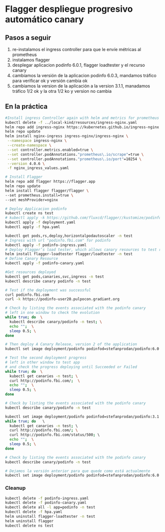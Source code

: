 Flagger despliegue progresivo automático canary
===================
<!--
> Version A termina entonces la version B es deplegada.

![kubernetes recreate deployment](grafana-recreate.png)

La estrategia recreate es un dummy deployment que consiste en parar la versión A e implementar la versión B después de que se para y elimina la versión A. Esta técnica implica downtime del servicio que depende de las duraciones del shutdown (apagado) y del boot (arranque) de la aplicación. 

-->
## Pasos a seguir

1. re-instalamos el ingress controller para que le envíe métricas al prometheus
1. instalamos flagger
1. desplegar aplicacion podinfo 6.0.1, flagger loadtester y el recurso canary 
1. cambiamos la versión de la aplicacion podinfo 6.0.3, mandamos tráfico para verificar ok y versión cambia ok 
1. cambiamos la version de la aplicación a la version 3.1.1, manadamos tráfico 1/2 ok y la otra 1/2 ko y version no cambia


## En la práctica

```bash
#Install ingress Controller again with helm and metrics for prometheus to check the deployments
kubectl delete -f ../local-kind/resources/ingress-nginx.yaml
helm repo add ingress-nginx https://kubernetes.github.io/ingress-nginx
helm repo update
helm install nginx-ingress ingress-nginx/ingress-nginx \
 --namespace ingress-nginx \
 --create-namespace \
 --set controller.metrics.enabled=true \
 --set controller.podAnnotations."prometheus\.io/scrape"=true \
 --set controller.podAnnotations."prometheus\.io/port"=10254 \
 --version 4.0.6 \
 -f nginx_ingress_values.yaml

# Install Flagger
helm repo add flagger https://flagger.app
helm repo update
helm install flagger flagger/flagger \
--set prometheus.install=true \
--set meshProvider=nginx

# Deploy Applicacion podinfo
kubectl create ns test
# kubectl apply -k https://github.com/fluxcd/flagger//kustomize/podinfo?ref=main
kubectl apply -f deployment.yaml
kubectl apply -f hpa.yaml

kubectl get pods,rs,deploy,horizontalpodautoscaler -n test
# Ingress with url "podinfo.fbi.com" for podinfo
kubectl apply -f podinfo-ingress.yaml
# Deploy Flagger’s load tester, which allows canary resources to test releases by sending HTTP requests
helm install flagger-loadtester flagger/loadtester -n test
# Define Canary Resource
kubectl apply -f podinfo-canary.yaml

#Get resources deployed
kubectl get pods,canaries,svc,ingress -n test
kubectl describe canary podinfo -n test

# Test if the deployment was successful
curl podinfo.fbi.com
curl -k https://podinfo-user20.pulpocon.gradiant.org

# Check by listing the events associated with the podinfo canary
# left in one window to check the evolution
while true; do  \
  kubectl describe canary/podinfo -n test; \
  echo "";  \
  sleep 0.5; \
done

# Then deploy A Canary Release, version 2 of the application
kubectl set image deployment/podinfo podinfod=stefanprodan/podinfo:6.0.3 -n test

# Test the second deployment progress 
# left in other window to test app 
# and check the progress deploying until Succeeded or Failed 
while true; do  \
  kubectl get canaries -n test; \
  curl http://podinfo.fbi.com/;  \
  echo "";  \
  sleep 0.5; \
done

# Check by listing the events associated with the podinfo canary
kubectl describe canary/podinfo -n test

kubectl set image deployment/podinfo podinfod=stefanprodan/podinfo:3.1.1 -n test
while true; do   \   
  kubectl get canaries -n test; \    
  curl http://podinfo.fbi.com/; \
  curl http://podinfo.fbi.com/status/500; \  
  echo "";  \
  sleep 0.5; \
done

# Check by listing the events associated with the podinfo canary
kubectl describe canary/podinfo -n test

# Dejamos la versión anterior para que quede como está actualmente
kubectl set image deployment/podinfo podinfod=stefanprodan/podinfo:6.0.3 -n test
```
<!---
#kubectl apply -k https://github.com/fluxcd/flagger//kustomize/podinfo?ref=main

watch curl http://podinfo.fbi.com//status/500

# Check by listing the events associated with the podinfo canary
kubectl describe canary/podinfo

    flagger-loadtester
    https://github.com/fluxcd/flagger/pkgs/container/flagger-loadtester
    
    # alerting (optional)
    alerts:
      - name: "qa team Discord"
        severity: warn
        providerRef:
          name: qa-discord
-->

### Cleanup

```bash
kubectl delete -f podinfo-ingress.yaml
kubectl delete -f podinfo-canary.yaml
kubectl delete all -l app=podinfo -n test
kubectl delete -f hpa.yaml
helm uninstall flagger-loadtester -n test
helm uninstall flagger
kubectl delete ns test
```